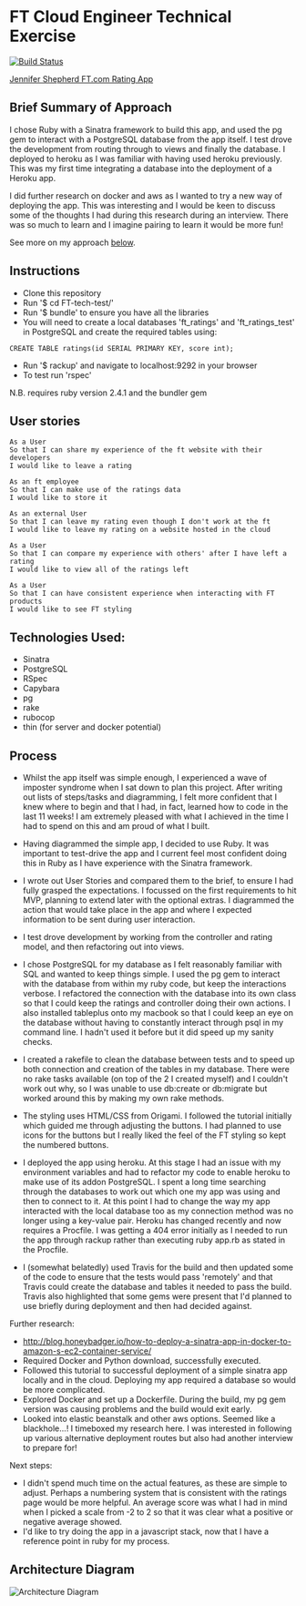 FT Cloud Engineer Technical Exercise
==================

[![Build Status](https://travis-ci.org/jenniferemshepherd/FT-tech-test.svg?branch=master)](https://travis-ci.org/jenniferemshepherd/FT-tech-test)

[Jennifer Shepherd FT.com Rating App](https://ft-tech-test-jshepherd.herokuapp.com/)

Brief Summary of Approach
-------
I chose Ruby with a Sinatra framework to build this app, and used the pg gem to interact with a PostgreSQL database from the app itself.  I test drove the development from routing through to views and finally the database. I deployed to heroku as I was familiar with having used heroku previously.  This was my first time integrating a database into the deployment of a Heroku app.

I did further research on docker and aws as I wanted to try a new way of deploying the app.  This was interesting and I would be keen to discuss some of the thoughts I had during this research during an interview.  There was so much to learn and I imagine pairing to learn it would be more fun!

See more on my approach <a href='#process'>below</a>.

Instructions
-------

* Clone this repository
* Run '$ cd FT-tech-test/'
* Run '$ bundle' to ensure you have all the libraries
* You will need to create a local databases 'ft_ratings' and 'ft_ratings_test' in PostgreSQL and create the required tables using:
```
CREATE TABLE ratings(id SERIAL PRIMARY KEY, score int);
```
* Run '$ rackup' and navigate to localhost:9292 in your browser
* To test run 'rspec'

N.B. requires ruby version 2.4.1 and the bundler gem

User stories
--------
```
As a User
So that I can share my experience of the ft website with their developers
I would like to leave a rating

As an ft employee
So that I can make use of the ratings data
I would like to store it

As an external User
So that I can leave my rating even though I don't work at the ft
I would like to leave my rating on a website hosted in the cloud
```

```
As a User
So that I can compare my experience with others' after I have left a rating
I would like to view all of the ratings left

As a User
So that I can have consistent experience when interacting with FT products
I would like to see FT styling
```

Technologies Used:
--------
* Sinatra
* PostgreSQL
* RSpec
* Capybara
* pg
* rake
* rubocop
* thin (for server and docker potential)

## Process

* Whilst the app itself was simple enough, I experienced a wave of imposter syndrome when I sat down to plan this project.  After writing out lists of steps/tasks and diagramming, I felt more confident that I knew where to begin and that I had, in fact, learned how to code in the last 11 weeks!  I am extremely pleased with what I achieved in the time I had to spend on this and am proud of what I built.

* Having diagrammed the simple app, I decided to use Ruby.  It was important to test-drive the app and I current feel most confident doing this in Ruby as I have experience with the Sinatra framework.

* I wrote out User Stories and compared them to the brief, to ensure I had fully grasped the expectations. I focussed on the first requirements to hit MVP, planning to extend later with the optional extras.  I diagrammed the action that would take place in the app and where I expected information to be sent during user interaction.

* I test drove development by working from the controller and rating model, and then refactoring out into views.

* I chose PostgreSQL for my database as I felt reasonably familiar with SQL and wanted to keep things simple.  I used the pg gem to interact with the database from within my ruby code, but keep the interactions verbose.  I refactored the connection with the database into its own class so that I could keep the ratings and controller doing their own actions.  I also installed tableplus onto my macbook so that I could keep an eye on the database without having to constantly interact through psql in my command line.  I hadn't used it before but it did speed up my sanity checks.

* I created a rakefile to clean the database between tests and to speed up both connection and creation of the tables in my database.  There were no rake tasks available (on top of the 2 I created myself) and I couldn't work out why, so I was unable to use db:create or db:migrate but worked around this by making my own rake methods.

* The styling uses HTML/CSS from Origami.  I followed the tutorial initially which guided me through adjusting the buttons.  I had planned to use icons for the buttons but I really liked the feel of the FT styling so kept the numbered buttons.

* I deployed the app using heroku.  At this stage I had an issue with my environment variables and had to refactor my code to enable heroku to make use of its addon PostgreSQL.  I spent a long time searching through the databases to work out which one my app was using and then to connect to it.  At this point I had to change the way my app interacted with the local database too as my connection method was no longer using a key-value pair.  Heroku has changed recently and now requires a Procfile.  I was getting a 404 error initially as I needed to run the app through rackup rather than executing ruby app.rb as stated in the Procfile.

* I (somewhat belatedly) used Travis for the build and then updated some of the code to ensure that the tests would pass 'remotely' and that Travis could create the database and tables it needed to pass the build.  Travis also highlighted that some gems were present that I'd planned to use briefly during deployment and then had decided against.

Further research:
- http://blog.honeybadger.io/how-to-deploy-a-sinatra-app-in-docker-to-amazon-s-ec2-container-service/
- Required Docker and Python download, successfully executed.
- Followed this tutorial to successful deployment of a simple sinatra app locally and in the cloud.  Deploying my app required a database so would be more complicated.
- Explored Docker and set up a Dockerfile.  During the build, my pg gem version was causing problems and the build would exit early.
- Looked into elastic beanstalk and other aws options.  Seemed like a blackhole...! I timeboxed my research here.  I was interested in following up various alternative deployment routes but also had another interview to prepare for!

Next steps:
- I didn't spend much time on the actual features, as these are simple to adjust.  Perhaps a numbering system that is consistent with the ratings page would be more helpful.  An average score was what I had in mind when I picked a scale from -2 to 2 so that it was clear what a positive or negative average showed.
- I'd like to try doing the app in a javascript stack, now that I have a reference point in ruby for my process.

## Architecture Diagram

![Architecture Diagram](https://i.imgur.com/p65dTWg.png)
